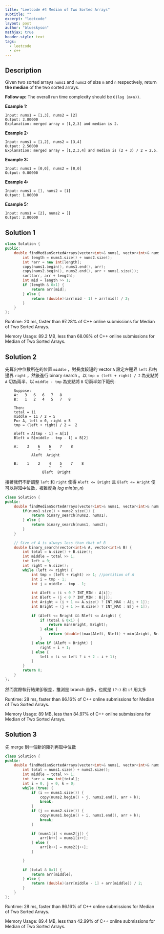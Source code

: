 ```yaml
---
title: "Leetcode #4 Median of Two Sorted Arrays"
subtitle: ""
excerpt: "leetcode"
layout: post
author: "blueskyson"
mathjax: true
header-style: text
tags:
  - leetcode
  - c++
---
```


## Description

Given two sorted arrays `nums1` and `nums2` of size `m` and `n` respectively, return **the median** of the two sorted arrays.

**Follow up:** The overall run time complexity should be `O(log (m+n))`.

**Example 1:**

```non
Input: nums1 = [1,3], nums2 = [2]
Output: 2.00000
Explanation: merged array = [1,2,3] and median is 2.
```

**Example 2:**

```non
Input: nums1 = [1,2], nums2 = [3,4]
Output: 2.50000
Explanation: merged array = [1,2,3,4] and median is (2 + 3) / 2 = 2.5.
```

**Example 3:**

```non
Input: nums1 = [0,0], nums2 = [0,0]
Output: 0.00000
```

**Example 4:**

```non
Input: nums1 = [], nums2 = [1]
Output: 1.00000
```

**Example 5:**

```non
Input: nums1 = [2], nums2 = []
Output: 2.00000
```

## Solution 1

```c++
class Solution {
public:
    double findMedianSortedArrays(vector<int>& nums1, vector<int>& nums2) {
        int length = nums1.size() + nums2.size();
        int *arr = new int[length];
        copy(nums1.begin(), nums1.end(), arr);
        copy(nums2.begin(), nums2.end(), arr + nums1.size());
        sort(arr, arr + length);
        int mid = length >> 1;
        if (length & 0x1) {
            return arr[mid];
        } else {
            return (double)(arr[mid - 1] + arr[mid]) / 2;
        }
    }
};
```

Runtime: 20 ms, faster than 97.28% of C++ online submissions for Median of Two Sorted Arrays.

Memory Usage: 89.2 MB, less than 68.08% of C++ online submissions for Median of Two Sorted Arrays.

## Solution 2

先算出中位數所在的位置 `middle` ，對長度較短的 vector `A` 設定左邊界 `left` 和右邊界 `right` ，然後進行 binary search 。以 `tmp = (left + right) / 2` 為支點將 `A` 切為兩半、以 `middle - tmp` 為支點將 `B` 切兩半如下範例:

```non
    Suppose:
    A:   3   6   6   7   8    
    B:   1   2   4   5   7   8
    
    Then:
    total = 11
    middle = 11 / 2 = 5
    For A, left = 0, right = 5
    tmp = (left + right) / 2 =  2

    Aleft = A[tmp - 1] = A[1]
    Bleft = B[middle - tmp - 1] = B[2]

    A:    3    6    6    7    8
               ^    ^
            Aleft  Aright
    
    B:    1    2    4    5    7    8
                    ^    ^
                 Bleft  Bright
```

接著我們不斷調整 `left` 和 `right` 使得 `Aleft <= Bright` 且 `Bleft <= Aright` 便可以得知中位數，複雜度為 $log \ min(m, n)$

```c++
class Solution {
public:
    double findMedianSortedArrays(vector<int>& nums1, vector<int>& nums2) {
        if(nums1.size() > nums2.size()) {
            return binary_search(nums2, nums1);
        } else {
            return binary_search(nums1, nums2);
        }
    }
    
    // Size of A is always less than that of B
    double binary_search(vector<int>& A, vector<int>& B) {
        int total = A.size() + B.size();
        int middle = total >> 1;
        int left = 0;
        int right = A.size();
        while (left <= right) {
            int tmp = (left + right) >> 1; //partition of A
            int i = tmp - 1;
            int j = middle - tmp - 1;
            
            int Aleft = (i < 0 ? INT_MIN : A[i]);
            int Bleft = (j < 0 ? INT_MIN : B[j]);
            int Aright = (i + 1 >= A.size() ? INT_MAX : A[i + 1]);
            int Bright = (j + 1 >= B.size() ? INT_MAX : B[j + 1]);
            
            if (Aleft <= Bright && Bleft <= Aright) {
                if (total & 0x1) {
                    return min(Aright, Bright);
                } else {
                    return (double)(max(Aleft, Bleft) + min(Aright, Bright)) / 2;
                }
            } else if (Aleft > Bright) {
                right = i + 1;
            } else {
                left = (i <= left ? i + 2 : i + 1);
            }
        }
        return 0;
    }
};
```

然而實際執行結果卻很差，推測是 branch 過多，也就是 `(?:)` 和 `if` 用太多

Runtime: 28 ms, faster than 86.16% of C++ online submissions for Median of Two Sorted Arrays.

Memory Usage: 89 MB, less than 84.97% of C++ online submissions for Median of Two Sorted Arrays.

## Solution 3

先 merge 到一個新的陣列再取中位數

```c++
class Solution {
public:
    double findMedianSortedArrays(vector<int>& nums1, vector<int>& nums2) {
        int total = nums1.size() + nums2.size();
        int middle = total >> 1;
        int *arr = new int[total];
        int i = 0, j = 0, k = 0;
        while (true) {
            if (i == nums1.size()) {
                copy(nums2.begin() + j, nums2.end(), arr + k);
                break;
            }
            if (j == nums2.size()) {
                copy(nums1.begin() + i, nums1.end(), arr + k);
                break;
            }
            
            if (nums1[i] < nums2[j]) {
                arr[k++] = nums1[i++];
            } else {
                arr[k++] = nums2[j++];
            }

        }
        
        if (total & 0x1) {
            return arr[middle];
        } else {
            return (double)(arr[middle - 1] + arr[middle]) / 2;
        }
    }
};
```

Runtime: 28 ms, faster than 86.16% of C++ online submissions for Median of Two Sorted Arrays.

Memory Usage: 89.4 MB, less than 42.99% of C++ online submissions for Median of Two Sorted Arrays.